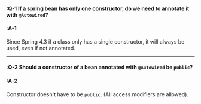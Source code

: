 #### :Q-1 If a spring bean has only one constructor, do we need to annotate it with `@Autowired`?
#### :A-1
Since Spring 4.3 if a class only has a single constructor, it will always be used, even if not annotated.  

---
#### :Q-2 Should a constructor of a bean annotated with `@Autowired` be `public`?
#### :A-2
Constructor doesn't have to be `public`. (All access modifiers are allowed).
